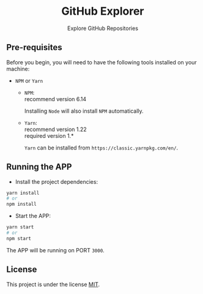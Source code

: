 <h1 align="center">
   GitHub Explorer
</h1>

<p align="center">Explore GitHub Repositories</p>

## Pre-requisites

Before you begin, you will need to have the following tools installed on your machine:

- `NPM` or `Yarn`

  - `NPM`:<br />
    recommend version 6.14

    Installing `Node` will also install `NPM` automatically.

  - `Yarn`:<br />
    recommend version 1.22<br />
    required version 1.\*

    `Yarn` can be installed from `https://classic.yarnpkg.com/en/`.

## Running the APP

- Install the project dependencies:

```sh
yarn install
# or
npm install
```

- Start the APP:

```sh
yarn start
# or
npm start
```

The APP will be running on PORT `3000`.

## License

This project is under the license [MIT](./LICENSE).

